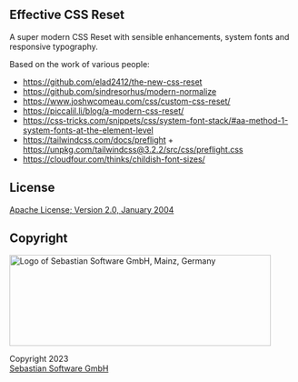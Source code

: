 ## Effective CSS Reset

A super modern CSS Reset with sensible enhancements, system fonts and responsive typography.

Based on the work of various people:

- https://github.com/elad2412/the-new-css-reset
- https://github.com/sindresorhus/modern-normalize
- https://www.joshwcomeau.com/css/custom-css-reset/
- https://piccalil.li/blog/a-modern-css-reset/
- https://css-tricks.com/snippets/css/system-font-stack/#aa-method-1-system-fonts-at-the-element-level
- https://tailwindcss.com/docs/preflight + https://unpkg.com/tailwindcss@3.2.2/src/css/preflight.css
- https://cloudfour.com/thinks/childish-font-sizes/

## License

[Apache License; Version 2.0, January 2004](http://www.apache.org/licenses/LICENSE-2.0)

## Copyright

<img src="https://cdn.rawgit.com/sebastian-software/sebastian-software-brand/0d4ec9d6/sebastiansoftware-en.svg" alt="Logo of Sebastian Software GmbH, Mainz, Germany" width="460" height="160"/>

Copyright 2023<br/>[Sebastian Software GmbH](https://www.sebastian-software.de)
